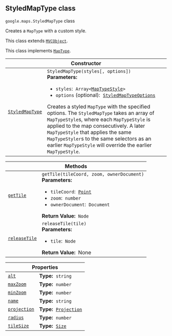 
<h2 id="StyledMapType">StyledMapType class</h2>
<p>
<code><span itemprop="path">google.maps</span>.<span itemprop="name">StyledMapType</span></code>
class
</p>
<p>Creates a <code>MapType</code> with a custom style.</p>
<p>This class extends
<code><a href="MVCObject.md">MVCObject</a></code>.
</p>
<p>This class implements
<code><a href="MapType.md">MapType</a></code>.
</p>
<div class="devsite-table-wrapper"><table class="constructors responsive" summary="class StyledMapType - Constructor">
<thead>
<tr><th colspan="2" id="StyledMapType.constructor">Constructor</th>
</tr></thead>
<tbody>
<tr>
<td><code><a class="secret-link" href="#StyledMapType.constructor"><span>StyledMapType</span></a></code></td>
<td><div><code>StyledMapType(styles[, options])</code></div>
<div class="desc"><strong>Parameters:</strong>&nbsp; <ul>
<li><code>styles</code>:&nbsp; <code>Array&lt;<a href="MapTypeStyle.md">MapTypeStyle</a>&gt;</code></li>
<li><code>options</code> (optional):&nbsp; <code><a href="StyledMapTypeOptions.md">StyledMapTypeOptions</a></code></li>
</ul></div>
<div class="desc">Creates a styled <code>MapType</code> with the specified options. The <code>StyledMapType</code> takes an array of <code>MapTypeStyle</code>s, where each <code>MapTypeStyle</code> is applied to the map consecutively. A later <code>MapTypeStyle</code> that applies the same <code>MapTypeStyler</code>s to the same selectors as an earlier <code>MapTypeStyle</code> will override the earlier <code>MapTypeStyle</code>.</div></td>
</tr>
</tbody>
</table></div>
<div class="devsite-table-wrapper"><table class="methods responsive" summary="class StyledMapType - Methods">
<thead>
<tr><th colspan="2">Methods</th>
</tr></thead>
<tbody>
<tr id="StyledMapType.getTile">
<td itemprop="property"><code><a class="secret-link" href="#StyledMapType.getTile"><span>getTile</span></a></code></td>
<td><div><code>getTile(tileCoord, zoom, ownerDocument)</code></div>
<div class="desc"><strong>Parameters:</strong>&nbsp; <ul>
<li><code>tileCoord</code>:&nbsp; <code><a href="Point.md">Point</a></code></li>
<li><code>zoom</code>:&nbsp; <code>number</code></li>
<li><code>ownerDocument</code>:&nbsp; <code>Document</code></li>
</ul></div>
<div class="desc"><strong>Return Value:</strong>&nbsp; <code>Node</code></div>
<div class="desc"></div></td>
</tr>
<tr id="StyledMapType.releaseTile">
<td itemprop="property"><code><a class="secret-link" href="#StyledMapType.releaseTile"><span>releaseTile</span></a></code></td>
<td><div><code>releaseTile(tile)</code></div>
<div class="desc"><strong>Parameters:</strong>&nbsp; <ul>
<li><code>tile</code>:&nbsp; <code>Node</code></li>
</ul></div>
<div class="desc"><strong>Return Value:</strong>&nbsp; None</div>
<div class="desc"></div></td>
</tr>
</tbody>
</table></div>
<div class="devsite-table-wrapper"><table class="properties responsive" summary="class StyledMapType - Properties">
<thead>
<tr><th colspan="2">Properties</th>
</tr></thead>
<tbody>
<tr id="StyledMapType.alt">
<td itemprop="property"><code><a class="secret-link" href="#StyledMapType.alt"><span>alt</span></a></code></td>
<td><div><strong>Type:</strong>&nbsp; <code>string</code></div>
<div class="desc"></div></td>
</tr>
<tr id="StyledMapType.maxZoom">
<td itemprop="property"><code><a class="secret-link" href="#StyledMapType.maxZoom"><span>maxZoom</span></a></code></td>
<td><div><strong>Type:</strong>&nbsp; <code>number</code></div>
<div class="desc"></div></td>
</tr>
<tr id="StyledMapType.minZoom">
<td itemprop="property"><code><a class="secret-link" href="#StyledMapType.minZoom"><span>minZoom</span></a></code></td>
<td><div><strong>Type:</strong>&nbsp; <code>number</code></div>
<div class="desc"></div></td>
</tr>
<tr id="StyledMapType.name">
<td itemprop="property"><code><a class="secret-link" href="#StyledMapType.name"><span>name</span></a></code></td>
<td><div><strong>Type:</strong>&nbsp; <code>string</code></div>
<div class="desc"></div></td>
</tr>
<tr id="StyledMapType.projection">
<td itemprop="property"><code><a class="secret-link" href="#StyledMapType.projection"><span>projection</span></a></code></td>
<td><div><strong>Type:</strong>&nbsp; <code><a href="Projection.md">Projection</a></code></div>
<div class="desc"></div></td>
</tr>
<tr id="StyledMapType.radius">
<td itemprop="property"><code><a class="secret-link" href="#StyledMapType.radius"><span>radius</span></a></code></td>
<td><div><strong>Type:</strong>&nbsp; <code>number</code></div>
<div class="desc"></div></td>
</tr>
<tr id="StyledMapType.tileSize">
<td itemprop="property"><code><a class="secret-link" href="#StyledMapType.tileSize"><span>tileSize</span></a></code></td>
<td><div><strong>Type:</strong>&nbsp; <code><a href="Size.md">Size</a></code></div>
<div class="desc"></div></td>
</tr>
</tbody>
</table></div>
<script src="replace_links.js"></script>
